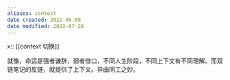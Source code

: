 ```yaml
---
aliases: context
date created: 2022-06-09
date modified: 2022-07-20
---
```


x:: [[context 切换]]

就像，命运是强者谦辞，弱者借口，不同人生阶段，不同上下文有不同理解。而双链笔记的反链，就提供了上下文。异曲同工之妙。
